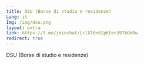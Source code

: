 ```yaml
---
title: DSU (Borse di studio e residenze)
Lang: it
Img: /img/dsu.png
layout: extra
link: https://t.me/joinchat/LclXl0n6IpKEeo39TbOkRw
redirect: true
---
```

DSU (Borse di studio e residenze)
